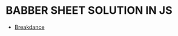 # BABBER SHEET SOLUTION IN JS

* [Breakdance](https://drive.google.com/file/d/1FMdN_OCfOI0iAeDlqswCiC2DZzD4nPsb/view) 
